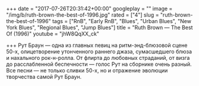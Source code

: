+++
date = "2017-07-26T20:31:42+00:00"
googleplay = ""
image = "/img/b/ruth-brown-the-best-of-1996.jpg"
rated = ["4"]
slug = "ruth-brown-the-best-of-1996"
tags = ["RnB", "Early RnB", "Blues", "Urban Blues", "New York Blues", "Regional Blues", "Jump Blues"]
title = "Ruth Brown — The Best Of (1996)"
youtube = "jhW8QqXX_ck"

+++
Рут Браун&nbsp;&mdash; одна из&nbsp;главных певиц на&nbsp;ритм-энд-блюзовой сцене 50-х, олицетворение утонченного раннего джаза, сумасшедшего блюза и&nbsp;нахального рок-н-ролла. От&nbsp;флирта до&nbsp;любовных страданий, от&nbsp;визга до&nbsp;расслабленной беспечности&nbsp;&mdash; голос Рут на&nbsp;сборнике очень разный. Все песни&nbsp;&mdash; не&nbsp;только сливки 50-х, но&nbsp;и&nbsp;отражение эволюции творчества самой Рут Браун.